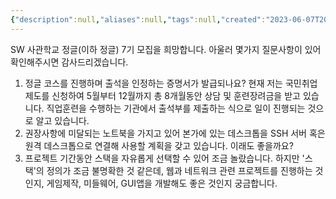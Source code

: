 ```yaml
---
{"description":null,"aliases":null,"tags":null,"created":"2023-06-07T20:52:02","updated":"2023-07-15T21:33:03","title":"sw사관학교 정글 7기 회신 전 Draft","dg-publish":true,"permalink":"/docs/sw사관학교 정글 7기 회신 전 Draft/","dgPassFrontmatter":true}
---
```


SW 사관학교 정글(이하 정글) 7기 모집을 희망합니다. 아울러 몇가지 질문사항이 있어 확인해주시면 감사드리겠습니다.

1. 정글 코스를 진행하며 출석을 인정하는 증명서가 발급되나요? 현재 저는 국민취업제도를 신청하여 5월부터 12월까지 총 8개월동안 상담 및 훈련장려금을 받고 있습니다. 직업훈련을 수행하는 기관에서 출석부를 제출하는 식으로 일이 진행되는 것으로 알고 있습니다.
2. 권장사항에 미달되는 노트북을 가지고 있어 본가에 있는 데스크톱을 SSH 서버 혹은 원격 데스크톱으로 연결해 사용할 계획을 갖고 있습니다. 이래도 좋을까요?
3. 프로젝트 기간동안 스택을 자유롭게 선택할 수 있어 조금 놀랐습니다. 하지만 '스택'의 정의가 조금 불명확한 것 같은데, 웹과 네트워크 관련 프로젝트를 진행하는 것인지, 게임제작, 미들웨어, GUI앱을 개발해도 좋은 것인지 궁금합니다.
